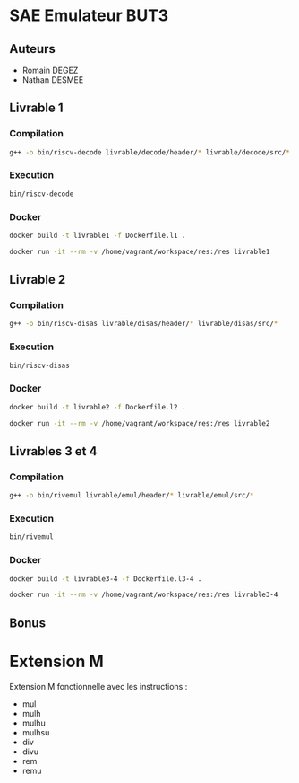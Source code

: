 # SAE Emulateur BUT3

## Auteurs 

- Romain DEGEZ
- Nathan DESMEE

## Livrable 1

### Compilation

```bash
g++ -o bin/riscv-decode livrable/decode/header/* livrable/decode/src/*
```

### Execution

```bash
bin/riscv-decode
```

### Docker

```bash
docker build -t livrable1 -f Dockerfile.l1 .
```

```bash
docker run -it --rm -v /home/vagrant/workspace/res:/res livrable1
```

## Livrable 2

### Compilation

```bash
g++ -o bin/riscv-disas livrable/disas/header/* livrable/disas/src/*
```

### Execution

```bash
bin/riscv-disas
```

### Docker

```bash
docker build -t livrable2 -f Dockerfile.l2 .
```

```bash
docker run -it --rm -v /home/vagrant/workspace/res:/res livrable2
```

## Livrables 3 et 4

### Compilation

```bash
g++ -o bin/rivemul livrable/emul/header/* livrable/emul/src/*
```

### Execution

```bash
bin/rivemul
```

### Docker

```bash
docker build -t livrable3-4 -f Dockerfile.l3-4 .
```

```bash
docker run -it --rm -v /home/vagrant/workspace/res:/res livrable3-4
```

## Bonus

# Extension M

 Extension M fonctionnelle avec les instructions :
- mul
- mulh
- mulhu
- mulhsu
- div
- divu
- rem
- remu